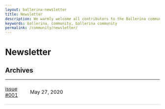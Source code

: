 ```yaml
---
layout: ballerina-newsletter
title: Newsletter
description: We warmly welcome all contributors to the Ballerina community to help establish Ballerina as a truly community-owned resource!
keywords: ballerina, community, ballerina community
permalink: /community/newsletter/
---
```


# Newsletter

## Archives

<table class="cTable">
<tr><td class="cLink"><a href="/community/newsletter/issue-001">issue #001</a></td><td>May 27, 2020</td></tr>

</table>



<style>
    td {
        padding:20px;
        border:none; 
        border-bottom:1px solid #cecfd0 !important;
        background: #fff !important;
	
    }
     td:last-child {
         /* border:none; */
     } 
    td.cLink {
        padding-left:0;
        width:10%;
        
    }
    .cTable {
        width:100%;
        background: #fff;
       
    }
    .row.cBallerina-io-Gray-row {
         min-height:70vh;
    }
</style>
